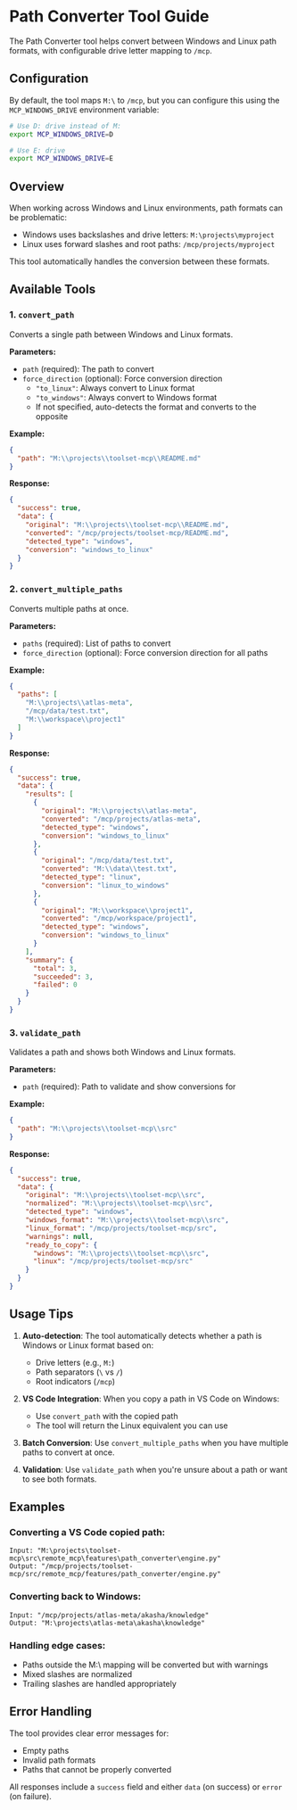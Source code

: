 # Path Converter Tool Guide

The Path Converter tool helps convert between Windows and Linux path formats, with configurable drive letter mapping to `/mcp`.

## Configuration

By default, the tool maps `M:\` to `/mcp`, but you can configure this using the `MCP_WINDOWS_DRIVE` environment variable:

```bash
# Use D: drive instead of M:
export MCP_WINDOWS_DRIVE=D

# Use E: drive
export MCP_WINDOWS_DRIVE=E
```

## Overview

When working across Windows and Linux environments, path formats can be problematic:
- Windows uses backslashes and drive letters: `M:\projects\myproject`
- Linux uses forward slashes and root paths: `/mcp/projects/myproject`

This tool automatically handles the conversion between these formats.

## Available Tools

### 1. `convert_path`
Converts a single path between Windows and Linux formats.

**Parameters:**
- `path` (required): The path to convert
- `force_direction` (optional): Force conversion direction
  - `"to_linux"`: Always convert to Linux format
  - `"to_windows"`: Always convert to Windows format
  - If not specified, auto-detects the format and converts to the opposite

**Example:**
```json
{
  "path": "M:\\projects\\toolset-mcp\\README.md"
}
```

**Response:**
```json
{
  "success": true,
  "data": {
    "original": "M:\\projects\\toolset-mcp\\README.md",
    "converted": "/mcp/projects/toolset-mcp/README.md",
    "detected_type": "windows",
    "conversion": "windows_to_linux"
  }
}
```

### 2. `convert_multiple_paths`
Converts multiple paths at once.

**Parameters:**
- `paths` (required): List of paths to convert
- `force_direction` (optional): Force conversion direction for all paths

**Example:**
```json
{
  "paths": [
    "M:\\projects\\atlas-meta",
    "/mcp/data/test.txt",
    "M:\\workspace\\project1"
  ]
}
```

**Response:**
```json
{
  "success": true,
  "data": {
    "results": [
      {
        "original": "M:\\projects\\atlas-meta",
        "converted": "/mcp/projects/atlas-meta",
        "detected_type": "windows",
        "conversion": "windows_to_linux"
      },
      {
        "original": "/mcp/data/test.txt",
        "converted": "M:\\data\\test.txt",
        "detected_type": "linux",
        "conversion": "linux_to_windows"
      },
      {
        "original": "M:\\workspace\\project1",
        "converted": "/mcp/workspace/project1",
        "detected_type": "windows",
        "conversion": "windows_to_linux"
      }
    ],
    "summary": {
      "total": 3,
      "succeeded": 3,
      "failed": 0
    }
  }
}
```

### 3. `validate_path`
Validates a path and shows both Windows and Linux formats.

**Parameters:**
- `path` (required): Path to validate and show conversions for

**Example:**
```json
{
  "path": "M:\\projects\\toolset-mcp\\src"
}
```

**Response:**
```json
{
  "success": true,
  "data": {
    "original": "M:\\projects\\toolset-mcp\\src",
    "normalized": "M:\\projects\\toolset-mcp\\src",
    "detected_type": "windows",
    "windows_format": "M:\\projects\\toolset-mcp\\src",
    "linux_format": "/mcp/projects/toolset-mcp/src",
    "warnings": null,
    "ready_to_copy": {
      "windows": "M:\\projects\\toolset-mcp\\src",
      "linux": "/mcp/projects/toolset-mcp/src"
    }
  }
}
```

## Usage Tips

1. **Auto-detection**: The tool automatically detects whether a path is Windows or Linux format based on:
   - Drive letters (e.g., `M:`)
   - Path separators (`\` vs `/`)
   - Root indicators (`/mcp`)

2. **VS Code Integration**: When you copy a path in VS Code on Windows:
   - Use `convert_path` with the copied path
   - The tool will return the Linux equivalent you can use

3. **Batch Conversion**: Use `convert_multiple_paths` when you have multiple paths to convert at once.

4. **Validation**: Use `validate_path` when you're unsure about a path or want to see both formats.

## Examples

### Converting a VS Code copied path:
```
Input: "M:\projects\toolset-mcp\src\remote_mcp\features\path_converter\engine.py"
Output: "/mcp/projects/toolset-mcp/src/remote_mcp/features/path_converter/engine.py"
```

### Converting back to Windows:
```
Input: "/mcp/projects/atlas-meta/akasha/knowledge"
Output: "M:\projects\atlas-meta\akasha\knowledge"
```

### Handling edge cases:
- Paths outside the M:\ mapping will be converted but with warnings
- Mixed slashes are normalized
- Trailing slashes are handled appropriately

## Error Handling

The tool provides clear error messages for:
- Empty paths
- Invalid path formats
- Paths that cannot be properly converted

All responses include a `success` field and either `data` (on success) or `error` (on failure).
